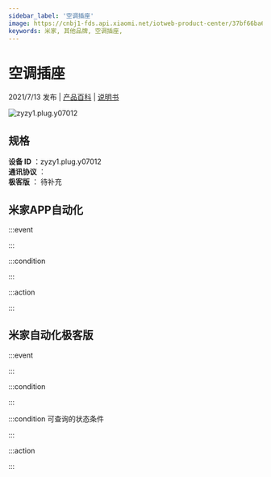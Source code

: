 ```yaml
---
sidebar_label: '空调插座'
image: https://cnbj1-fds.api.xiaomi.net/iotweb-product-center/37bf66ba677053528208688eb2777ab0_1625126011989.png?GalaxyAccessKeyId=AKVGLQWBOVIRQ3XLEW&Expires=9223372036854775807&Signature=PevDF4SdcnZVsTvvWJauyTcHUI4=
keywords: 米家, 其他品牌, 空调插座, 
---
```

# 空调插座

2021/7/13 发布 | [产品百科](https://home.mi.com/webapp/content/baike/product/index.html?model=zyzy1.plug.y07012/) | [说明书](https://home.mi.com/views/introduction.html?model=zyzy1.plug.y07012&region=cn)

![zyzy1.plug.y07012](https://cnbj1-fds.api.xiaomi.net/iotweb-product-center/37bf66ba677053528208688eb2777ab0_1625126011989.png?GalaxyAccessKeyId=AKVGLQWBOVIRQ3XLEW&Expires=9223372036854775807&Signature=PevDF4SdcnZVsTvvWJauyTcHUI4=)

## 规格  
> 
**设备 ID** ：zyzy1.plug.y07012  
**通讯协议** ：  
**极客版**  ： 待补充 


## 米家APP自动化  

:::event  

:::

:::condition  

:::

:::action   

:::

## 米家自动化极客版  

:::event  

:::

:::condition  

:::

:::condition 可查询的状态条件  

:::

:::action  

:::

        
